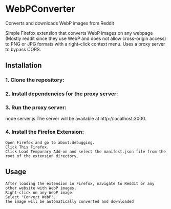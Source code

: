 # WebPConverter
Converts and downloads WebP images from Reddit

Simple Firefox extension that converts WebP images on any webpage (Mostly reddit since they use WebP and does not allow cross-origin access) to PNG or JPG formats with a right-click context menu. Uses a proxy server to bypass CORS.




## Installation

### 1. Clone the repository:

### 2. Install dependencies for the proxy server:


### 3. Run the proxy server:

node server.js
The server will be available at http://localhost:3000.

### 4. Install the Firefox Extension:

    Open Firefox and go to about:debugging.
    Click This Firefox.
    Click Load Temporary Add-on and select the manifest.json file from the root of the extension directory.

## Usage

    After loading the extension in Firefox, navigate to Reddit or any other website with WebP images.
    Right-click on any WebP image.
    Select "Convert WebP".
    The image will be automatically converted and downloaded
